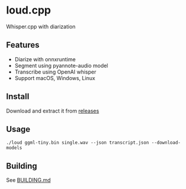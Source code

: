 # loud.cpp

Whisper.cpp with diarization

## Features

- Diarize with onnxruntime
- Segment using pyannote-audio model
- Transcribe using OpenAI whisper
- Support macOS, Windows, Linux

## Install

Download and extract it from [releases](https://github.com/thewh1teagle/loud.cpp/releases/latest)

## Usage

```console
./loud ggml-tiny.bin single.wav --json transcript.json --download-models
```

## Building

See [BUILDING.md](docs/BUILDING.md)

